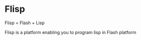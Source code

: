 Flisp
=====

Flisp = Flash + Lisp

Flisp is a platform enabling you to program lisp in Flash platform
